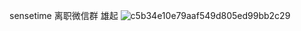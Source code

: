 sensetime 离职微信群  雄起
![c5b34e10e79aaf549d805ed99bb2c29](https://github.com/Zz20241024/stlz_group/assets/21235078/6f17a518-fe55-493f-9dc4-7136f93dc937)



